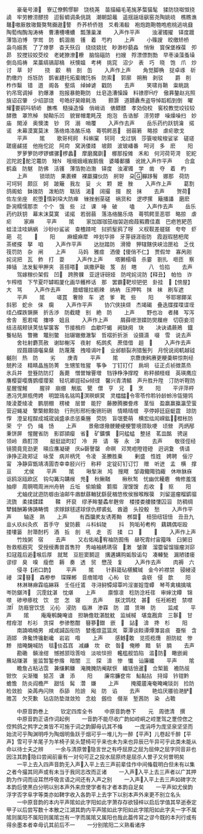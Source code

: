 <!-- { "loadSidebar": true } -->
　　豪毫号濠　寮辽僚鹩憀聊　饶桡荛　苗描緢毛芼旄茅蝥猫髦　猱防铙呶怓挠譊　牢劳轑涝醪捞　迢髫蜩调条佻跳　潮朝韶鼂　遥揺謡瑶飖窑尧陶姚峣　樵瞧谯　鼇嗷厫敖璈聱獒骜嚻遨謷　乔荞桥侨翘　爻肴淆殽　袍炮跑鞄匏咆庖桃逃咷鼗陶萄绹醄淘涛梼　曹漕槽嘈螬　瓢薸巢漅
　　入声作平声
　　浊濯镯擢　铎度踱　薄箔泊博　学鸴　防　鹤涸凿　镬　着　芍杓
　　上声
　　小篠謏　皎缴矫桥　袅鸟嫋褭　了了燎蓼　杳夭殀舀　绕绕娆扰　眇渺杪藐淼　悄愀　寳保堡褓葆　夘昴　狡搅铰姣茭绞　老姥獠潦橑　脑恼碯防　扫嫂　殍漂僄剽勡　早枣澡藻蚤璪　倒岛捣祷　杲藁缟镐鄗槁　袄懊媪　考栲　挑窕　沼少　表　巧　晓　饱　爪　炒　讨　草　好
　　挠　齩　稍　剖　缶
　　入声作上声
　　角觉脚桷　捉卓琢　斫酌缴灼　烁铄防　鹊雀趞托拓槖魄饦柝　防索　郭廓　朔矟　剥驳
　　爵　削　柞作糳　错　逪　阁各　壑熇　绰婥谑　戳防
　　去声
　　笑啸肖鞘　粜眺跳　钓吊窎调掉　豹爆瀑　抱报暴鲍鞄防　灶皂造漕懆躁　料镣廖疗　傲奡鏊赵兆照旐诏召肇　少绍邵烧　号皓好昊皥耗浩
　　颢灏　道翿纛焘盗导悼蹈稻到倒　曜耀要鹞呌轿峤　醮噍　糙操造懆　俏峭诮　俵鳔醥　孝効俲校　窖校教觉珓铰较酵徼　罩笊棹　拗靿乐凹　貌冒帽耄眊茂　炮泡　告诰郜　涝劳嫪　噪燥噪扫　妙庙　閙淖　奥懊澳　钞　窍　溺　哨覆
　　入声作去声
　　岳乐药约跃钥瀹　掿诺　未幕漠寞莫沫　落络烙洛酪乐珞　蕚鹗鳄恶　弱蒻箬　略掠　虐疟歌戈
　　平声
　　隂
　　歌哥柯牁　科蝌窠　轲珂　戈过锅　莎簑唆睃梭娑挲　磋瑳蹉瘥鹾搓　他拖佗詑　阿疴　窝涡倭踒　坡颇　波玻嶓番　呵诃　多　麽
　　阳
　　罗萝箩防啰锣螺骡椤蠡　摩磨魔劘　梛那挼傩　禾和　何河荷苛渮　驼紽迱陀跎酡沱鼍防　矬　哦蛾娥峨峩鹅俄　婆皤鄱膰　讹鈋入声作平声
　　合盒鹤盍　防魃　防佛　活镬　薄箔勃泊渤　铎度　浊濯镯　学　凿　夺　着　杓
　　上声
　　锁琐防　果裹蜾　裸蠃攞伙防　舸哿　朶軃跢鬌　娜那　荷防　可坷轲　颇叵　妸　跛簸　我左　妥　火　颗　嬷　脞
　　入声作上声
　　葛割鸽阁蛤　鉢拨防　泼粕防　聒括　渴　阔撮　掇　脱　抹
　　去声
　　贺荷　佐左坐座　舵堕惰刴垜大防瘅　锉挫剉莝磋　祸货和　逻啰摞　簸播譒　磨麽　卧涴糯懦那柰　个个　饿　些　过　课　唾　破
　　嗑
　　入声作去声
　　岳乐药约跃钥　幕末沫莫寞　诺掿　若弱蒻　落洛络酪乐烙　蕚鹗鳄垩恶鄂　略掠　虐疟
　　家麻
　　平声
　　隂
　　家加跏珈笳枷袈迦痂葭豭麚佳嘉　巴疤笆豝芭蛙洼洼哇娲蜗　沙砂纱鲨裟　查楂蹅咤　挝抓髽鸦了呀　义杈靫差艖鎈　夸夸　虾　葩　花
　　
　　阳
　　麻蟆痳犘　哗划华骅　牙芽谺涯衙防　霞遐瑕琶杷爬　茶槎搽　拏　咱
　　入声作平声
　　达挞踏防　滑猾　狎辖鎋侠峡洽匣袷　乏伐筏罚防　杂　闸
　　上声
　　马妈　雅痖　洒傻【傻俏不仁】　贾假斚　寡呙刚　姹诧把　瓦　鲊　打　耍
　　入声作上声
　　塔獭榻塌　杀霎　劄扎　咂匝　察挿锸　法发髪甲胛夹　荅搭嗒　飒撒萨靸　笈　刮　瞎
　　八　恰掐
　　去声
　　驾嫁稼价架假　凹　跨胯髁　亚迓讶砑娅　防咤姹诧防【释丑】　帕怕　诈乍榨棤　下芐夏吓罅暇厦化画华鳠桦话　那　罢霸靶坝钯弝　卦挂　【傍屋】　大　骂
　　入声作去声
　　腊蜡镴拉粝辣　纳衲　压押鸭　抹　袜　刷车遮
　　平声
　　隂
　　嗟罝　奢赊　车　遮　爹　靴　些
　　阳
　　爷耶琊鎁呆　斜邪　蛇佘　俫　瘸
　　入声作平声
　　协穴侠挟缬　杰竭碣　叠迭牒揲喋谍垤绖凸蝶跌镢撅　折舌渉　防截睫　别　絶　防
　　上声
　　野也冶　者赭　写泻　舍舎　惹若喏　撦哆　姐且
　　入声作上声
　　屑薛绁泄媟防爕屧疶　切窃妾沏　结洁刼颊铗荚怯挈箧客　节接楫疖　血歇吓蝎　阙缺阕　玦
　　决诀谲蕨鴂　鐡餮帖贴　瞥撇　鼈别鳖　拙辍辙撤澈掣　哲褶折折浙　设摄滠　啜　雪　说去声
　　舍社射麝贳赦　谢缷榭泻　夜射　柘鹧炙　蔗借借　趄　
　　入声作去声
　　捏聂蹑镊囓臬蘖　防蔑蔑　拽噎谒叶　业邺额裂冽猎鬛列　月恱说阅軏越钺樾刖　热　防
　　劣
　　庚青
　　平声
　　隂
　　京麖庚鹒赓更粳羮畊惊荆经兢矜泾　精睛晶旌防菁　生甥笙牲猩　筝争　丁钉玎仃　扄坰　征正贞祯徴蒸烝　氷兵并　登簦防防灯　轰薨　憎曽矰罾増　铛铮棦浄撑瞠　称秤頳柽蛏　英瑛鹰应譍樱婴嘤膺鹦缨璎萦　轻坑卿誙硁倾铿　馨兴青清鲭　声升胜升陞　汀防听鞓防　星醒惺鯹
　　腥骍　崩绷　觥肱　甖　僧　亨　兄　　烹
　　阳
　　平评萍枰慿冯凭屏瓶俜娉　明盟鳿名铭鸣溟暝螟蓂　灵櫺醽令零苓伶聆铃龄蛉泠瓴翎鸰陵淩菱绫凌　鹏朋棚　楞棱　层曽　能狞　藤滕腾縢誊疼　茎恒　盈嬴赢攍瀛茔萤营迎蝇凝　擎檠鲸黥勍　行刑形邢桁衡铏珩硎　情睛晴缯　亭停婷廷庭蜓霆　琼防惸　澄呈程酲成城宬诚盛承丞惩乗塍　荧防　盲氓甍萌　横宏纮闳嵘鈜橙枨防　荣　宁　仍　绳　饧
　　上声
　　景儆璟擏骾鲠绠梗警境颈耿哽　顷檾　丙炳邴秉饼屏　惺醒省防　影郢頴瘿　省　矿鑛懭　冋艋蜢　整拯　茗皿酩　骋逞　领岭　鼎酊顶
　　艇挺誔町奵　冷　井　请　等　永　涬
　　去声
　　敬径俓经镜獍竟竞劲更　暎应譍凝硬　庆磬謦罄　命暝　邓凳嶝隥镫磴　迥诇夐　倩请　诤挣正政郑证　咏莹　病并柄凭　令凌　圣賸胜乗
　　剰盛　性姓　娉聘　佞泞甯　净静穽甑靖凊圊杏幸幸胫兴行　称秤　定锭矴钉订饤　赠　听迸　孟　横　撑　亘
　　尤侯
　　平声
　　隂
　　啾揫湫　鸠　搜飕　邹诹鲰陬驺緅　休咻貅庥讴鸥沤瓯欧区　钩勾篝沟韝缑　兠　秋鳅鞧
　　楸秋鹙　忧幽优耰麀　脩修羞馐　抽瘳　周赒啁周洲州舟辀　丘坵　偷媮鍮　篘搊　溲馊馊　彪收　　抠
　　阳
　　尤蚰疣訧逰防蝣由油邮牛庮猷蘨輶犹繇莸楢悠攸侯猴喉糇篌　刘留遛瘤榴鹠骝流旒　柔揉鍒蹂
　　鞣　抔裒　缪矛眸鍪蟊牟麰侔　楼搂娄艛髅慺囚泅　防稠绸犫雠酬筹俦踌畴惆　求赇銶毬逑球俅仇樛裘虬　酋遒　头投骰　愁
　　入声作平声
　　轴逐　熟
　　上声
　　有酉牖羑友诱莠黝　桞罶　杻狃纽钮忸　丑丑九韭乆玖纠灸疚　首手守　叟防薮　斗枓蚪陡
　　抖　狗垢茍耇枸　藕耦偶呕殴　搂塿篓　肘箒酎朽　酒　拞　剖　吼　走　否　揉　口　
　　
　　入声作上声
　　竹烛粥　宿
　　去声
　　又右佑祐宥袖防囿侑　昼呪胄纣宙籀咮　臼舅旧咎救柩廐究　受授绶夀兽首售狩　秀岫袖綉琇宿　潄　皱骤　溜霤留馏镏瘤浏窌　扣冦蔻后逅堠后厚　就鹫　豆脰窦鬭逗　搆遘媾购姤彀诟勾　凑轃甃　漏陋镂瘘　谬缪　臭　嗅　瘦僽　耨　奏　透　贸　懋茂　复
　　入声作去声
　　肉褥　六
　　侵寻【闭口韵】
　　平声
　　隂
　　针斟箴砧椹鱵瑊　金今衿襟禁　骎綅浸祲　深簮　森槮参　琛賝郴　音瘖隂喑　心杺　钦
　　衾嵚　侵　歆
　　阳
　　林淋琳痳霖临綝箖　壬任纴鵀　寻浔鲟镡燖覃吟淫崟婬霪蟫　琴芩禽檎擒噙　岑防鍖涔　沉霃鈂湛　忱煁
　　上声
　　廪懔凛　稔防淰衽荏　审婶沈瞫　锦噤　碜墋瘆枕　饮　您　怎　寝
　　去声
　　朕沈鸩枕　甚　任衽絍姙　禁噤澿　防廕窨饮恁　沁伈　浸防　临淋　渗罧　防　譛　赁啉　防
　　监咸
　　平声
　　隂
　　庵庵鹌馣唵谙　担聃儋耽湛酖躭　监缄椷　堪龛戡弇　三鬖　甘柑疳泔　杉衫　贪探　参骖憨酣　簮篸鐟　嵌　　詀　渰　搀　杉
　　阳
　　南諵喃楠男　咸咸諴函衔防　婪爁燷蓝篮岚　覃潭谈餤谭燂藫昙痰　蚕惭　含涵邯　谗毚馋镵劖巉　岩岩　喒
　　上声
　　感鳡敢　览揽榄爦　胆防紞　惨黪　揞晻馣喊防　毯倓萏窞　减鹻　坎　砍　昝　俺糁　黯　斩　腩
　　去声
　　勘磡　贑淦绀　憾撼颔琀莟唅　淡啖惔担　轞槛舰馅陷　滥防　瞰嵌阚　蘸站赚湛　鉴监暂錾参揝　暗闇　三　探　渰　惨　懴　讪廉纎
　　平声
　　隂
　　瞻詹占粘沾霑　兼缣鹣鳒　淹腌腌防阉猒恹　纎铦憸暹　佥椠籖　襜防觇　锨忺　尖渐殱　掂苫　谦　添
　　阳
　　廉帘臁奁帘　鮎黏拈　挦燖　钤钳黔　蟾憺　防炎阎檐严　甜恬　髯　濳　嫌
　　上声
　　掩魇靥淹奄晻崦琰剡　捡防　睑敛脸　染苒冉闪陜　忝舔　险譣　飐　防　谄
　　去声
　　艳焰厌餍验滟酽　赡苫　欠芡歉　玷店防垫潋敛殓　念艌　劔俭　僣渐　堑茜防　染　占韂






　　中原音韵巻上
　　钦定四库全书
　　中原音韵巻下
　　元　周徳清　撰
　　中原音韵正语作词起例
　　一音韵不能尽收广韵如崆峒之崆覂驾之覂倥偬之倥鹁鸽之鹁字之类皆不可施于词之韵脚毋讥其不偹
　　一庞涓呼为庞坚泉坚坚而始流可乎陶渊明呼为陶烟明鱼跃于烟可乎一堆儿为一醉【平声】儿卷起千醉【平声】雪可乎羊尾子为羊椅子吴头楚椅可乎来也未为来也异辰已午异可乎此类未能从命以待士夫之辨
　　一余与清原曽隐言世之有呼屈原之屈为屈伸之屈字同音非也因注其韵隐曰尝闻前軰有一对句可正之投水屈原终是屈杀人曽子又何曽明矣
　　一平上去入四声音韵无入声入平上去三声前辈佳作中间偹载明白但未有以集之者今撮其同声或有未当于我同志改而正诸
　　一入声入平上去三声者以广其押韵为作词而设耳然呼吸言语之间还有入声之别
　　一入声入平上去三声如碑字次本韵后使黒白分明以别本声外来庶使学者有才者本韵自足矣
　　一平声如尤侯韵浮字否字阜字等类亦如鞞字收入各韵平上去字下以别本声外来更不别立名头
　　一中原音韵的本内平声隂如此字阳如此字萧存存欲锓梓以启后学值其早逝泰定甲子以后尝写数十本散之江湖其韵内平声隂如此字阳如此字隂阳如此字夫一字不属隂则属阳不属阳则属隂岂有一字而属隂又属阳也哉此葢传冩之谬今既的本刋行或有得余墨本者幸毋讥其前后不一
　　一分别隂阳二义熟看诸序
